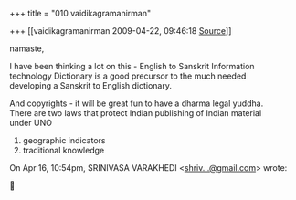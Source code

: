 +++
title = "010 vaidikagramanirman"

+++
[[vaidikagramanirman	2009-04-22, 09:46:18 [Source](https://groups.google.com/g/bvparishat/c/uZ0aIpn9TBI)]]



namaste,  
  
I have been thinking a lot on this - English to Sanskrit Information  
technology Dictionary is a good precursor to the much needed  
developing a Sanskrit to English dictionary.  
  
And copyrights - it will be great fun to have a dharma legal yuddha.  
There are two laws that protect Indian publishing of Indian material  
under UNO  
  
1. geographic indicators  
2. traditional knowledge  

  
  
  
  
  
  
On Apr 16, 10:54pm, SRINIVASA VARAKHEDI \<[shriv...@gmail.com]()\> wrote:  



